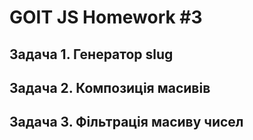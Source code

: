 # GOIT JS Homework #3

## Задача 1. Генератор slug

## Задача 2. Композиція масивів

## Задача 3. Фільтрація масиву чисел
